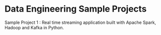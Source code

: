 # Data Engineering Sample Projects
Sample Project 1 : Real time streaming application built with Apache Spark, Hadoop and Kafka in Python.
